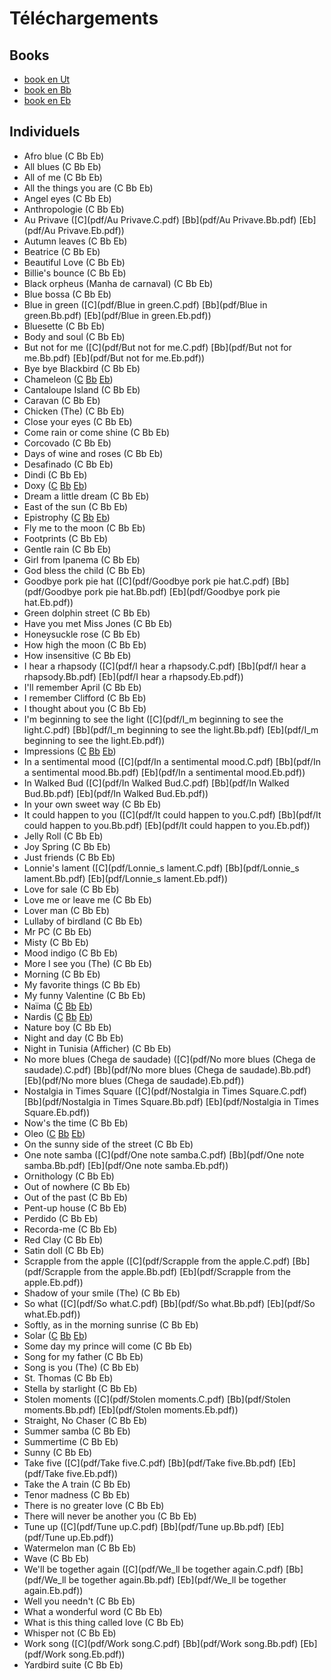 # Téléchargements

## Books

* [book en Ut](books/book.C.pdf)
* [book en Bb](books/book.Bb.pdf)
* [book en Eb](books/book.Eb.pdf)

## Individuels

* Afro blue (C Bb Eb)
* All blues (C Bb Eb)
* All of me (C Bb Eb)
* All the things you are (C Bb Eb)
* Angel eyes (C Bb Eb)
* Anthropologie (C Bb Eb)
* Au Privave ([C](pdf/Au Privave.C.pdf) [Bb](pdf/Au Privave.Bb.pdf) [Eb](pdf/Au Privave.Eb.pdf))
* Autumn leaves (C Bb Eb)
* Beatrice (C Bb Eb)
* Beautiful Love (C Bb Eb)
* Billie's bounce (C Bb Eb)
* Black orpheus (Manha de carnaval) (C Bb Eb)
* Blue bossa (C Bb Eb)
* Blue in green ([C](pdf/Blue in green.C.pdf) [Bb](pdf/Blue in green.Bb.pdf) [Eb](pdf/Blue in green.Eb.pdf))
* Bluesette (C Bb Eb)
* Body and soul (C Bb Eb)
* But not for me ([C](pdf/But not for me.C.pdf) [Bb](pdf/But not for me.Bb.pdf) [Eb](pdf/But not for me.Eb.pdf))
* Bye bye Blackbird (C Bb Eb)
* Chameleon ([C](pdf/Chameleon.C.pdf) [Bb](pdf/Chameleon.Bb.pdf) [Eb](pdf/Chameleon.Eb.pdf))
* Cantaloupe Island (C Bb Eb)
* Caravan (C Bb Eb)
* Chicken (The) (C Bb Eb)
* Close your eyes (C Bb Eb)
* Come rain or come shine (C Bb Eb)
* Corcovado (C Bb Eb)
* Days of wine and roses (C Bb Eb)
* Desafinado (C Bb Eb)
* Dindi (C Bb Eb)
* Doxy ([C](pdf/Doxy.C.pdf) [Bb](pdf/Doxy.Bb.pdf) [Eb](pdf/Doxy.Eb.pdf))
* Dream a little dream (C Bb Eb)
* East of the sun (C Bb Eb)
* Epistrophy ([C](pdf/Epistrophy.C.pdf) [Bb](pdf/Epistrophy.Bb.pdf) [Eb](pdf/Epistrophy.Eb.pdf))
* Fly me to the moon (C Bb Eb)
* Footprints (C Bb Eb)
* Gentle rain (C Bb Eb)
* Girl from Ipanema (C Bb Eb)
* God bless the child (C Bb Eb)
* Goodbye pork pie hat ([C](pdf/Goodbye pork pie hat.C.pdf) [Bb](pdf/Goodbye pork pie hat.Bb.pdf) [Eb](pdf/Goodbye pork pie hat.Eb.pdf))
* Green dolphin street (C Bb Eb)
* Have you met Miss Jones (C Bb Eb)
* Honeysuckle rose (C Bb Eb)
* How high the moon (C Bb Eb)
* How insensitive (C Bb Eb)
* I hear a rhapsody ([C](pdf/I hear a rhapsody.C.pdf) [Bb](pdf/I hear a rhapsody.Bb.pdf) [Eb](pdf/I hear a rhapsody.Eb.pdf))
* I'll remember April (C Bb Eb)
* I remember Clifford (C Bb Eb)
* I thought about you (C Bb Eb)
* I'm beginning to see the light ([C](pdf/I_m beginning to see the light.C.pdf) [Bb](pdf/I_m beginning to see the light.Bb.pdf) [Eb](pdf/I_m beginning to see the light.Eb.pdf))
* Impressions ([C](pdf/Impressions.C.pdf) [Bb](pdf/Impressions.Bb.pdf) [Eb](pdf/Impressions.Eb.pdf))
* In a sentimental mood ([C](pdf/In a sentimental mood.C.pdf) [Bb](pdf/In a sentimental mood.Bb.pdf) [Eb](pdf/In a sentimental mood.Eb.pdf))
* In Walked Bud ([C](pdf/In Walked Bud.C.pdf) [Bb](pdf/In Walked Bud.Bb.pdf) [Eb](pdf/In Walked Bud.Eb.pdf))
* In your own sweet way (C Bb Eb)
* It could happen to you ([C](pdf/It could happen to you.C.pdf) [Bb](pdf/It could happen to you.Bb.pdf) [Eb](pdf/It could happen to you.Eb.pdf))
* Jelly Roll (C Bb Eb)
* Joy Spring (C Bb Eb)
* Just friends (C Bb Eb)
* Lonnie's lament ([C](pdf/Lonnie_s lament.C.pdf) [Bb](pdf/Lonnie_s lament.Bb.pdf) [Eb](pdf/Lonnie_s lament.Eb.pdf))
* Love for sale (C Bb Eb)
* Love me or leave me (C Bb Eb)
* Lover man (C Bb Eb)
* Lullaby of birdland (C Bb Eb)
* Mr PC (C Bb Eb)
* Misty (C Bb Eb)
* Mood indigo (C Bb Eb)
* More I see you (The) (C Bb Eb)
* Morning (C Bb Eb)
* My favorite things (C Bb Eb)
* My funny Valentine (C Bb Eb)
* Naïma ([C](pdf/Naima.C.pdf) [Bb](pdf/Naima.Bb.pdf) [Eb](pdf/Naima.Eb.pdf))
* Nardis ([C](pdf/Nardis.C.pdf) [Bb](pdf/Nardis.Bb.pdf) [Eb](pdf/Nardis.Eb.pdf))
* Nature boy (C Bb Eb)
* Night and day (C Bb Eb)
* Night in Tunisia (Afficher) (C Bb Eb)
* No more blues (Chega de saudade) ([C](pdf/No more blues (Chega de saudade).C.pdf) [Bb](pdf/No more blues (Chega de saudade).Bb.pdf) [Eb](pdf/No more blues (Chega de saudade).Eb.pdf))
* Nostalgia in Times Square ([C](pdf/Nostalgia in Times Square.C.pdf) [Bb](pdf/Nostalgia in Times Square.Bb.pdf) [Eb](pdf/Nostalgia in Times Square.Eb.pdf))
* Now's the time (C Bb Eb)
* Oleo ([C](pdf/Oleo.C.pdf) [Bb](pdf/Oleo.Bb.pdf) [Eb](pdf/Oleo.Eb.pdf))
* On the sunny side of the street (C Bb Eb)
* One note samba ([C](pdf/One note samba.C.pdf) [Bb](pdf/One note samba.Bb.pdf) [Eb](pdf/One note samba.Eb.pdf))
* Ornithology (C Bb Eb)
* Out of nowhere (C Bb Eb)
* Out of the past (C Bb Eb)
* Pent-up house (C Bb Eb)
* Perdido (C Bb Eb)
* Recorda-me (C Bb Eb)
* Red Clay (C Bb Eb)
* Satin doll (C Bb Eb)
* Scrapple from the apple ([C](pdf/Scrapple from the apple.C.pdf) [Bb](pdf/Scrapple from the apple.Bb.pdf) [Eb](pdf/Scrapple from the apple.Eb.pdf))
* Shadow of your smile (The) (C Bb Eb)
* So what ([C](pdf/So what.C.pdf) [Bb](pdf/So what.Bb.pdf) [Eb](pdf/So what.Eb.pdf))
* Softly, as in the morning sunrise (C Bb Eb)
* Solar ([C](pdf/Solar.C.pdf) [Bb](pdf/Solar.Bb.pdf) [Eb](pdf/Solar.Eb.pdf))
* Some day my prince will come (C Bb Eb)
* Song for my father (C Bb Eb)
* Song is you (The) (C Bb Eb)
* St. Thomas (C Bb Eb)
* Stella by starlight (C Bb Eb)
* Stolen moments ([C](pdf/Stolen moments.C.pdf) [Bb](pdf/Stolen moments.Bb.pdf) [Eb](pdf/Stolen moments.Eb.pdf))
* Straight, No Chaser (C Bb Eb)
* Summer samba (C Bb Eb)
* Summertime (C Bb Eb)
* Sunny (C Bb Eb)
* Take five ([C](pdf/Take five.C.pdf) [Bb](pdf/Take five.Bb.pdf) [Eb](pdf/Take five.Eb.pdf))
* Take the A train (C Bb Eb)
* Tenor madness (C Bb Eb)
* There is no greater love (C Bb Eb)
* There will never be another you (C Bb Eb)
* Tune up ([C](pdf/Tune up.C.pdf) [Bb](pdf/Tune up.Bb.pdf) [Eb](pdf/Tune up.Eb.pdf))
* Watermelon man (C Bb Eb)
* Wave (C Bb Eb)
* We'll be together again ([C](pdf/We_ll be together again.C.pdf) [Bb](pdf/We_ll be together again.Bb.pdf) [Eb](pdf/We_ll be together again.Eb.pdf))
* Well you needn't (C Bb Eb)
* What a wonderful word (C Bb Eb)
* What is this thing called love (C Bb Eb)
* Whisper not (C Bb Eb)
* Work song ([C](pdf/Work song.C.pdf) [Bb](pdf/Work song.Bb.pdf) [Eb](pdf/Work song.Eb.pdf))
* Yardbird suite (C Bb Eb)
